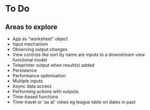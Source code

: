To Do
=====

Areas to explore
----------------

- App as "worksheet" object
- Input mechanism
- Observing output changes
- View controls like sort by name are inputs to a downstream view functional model
- Teleprinter output when result(s) added
- Persistence
- Performance optimisation
- Multiple inputs
- Async data access
- Performing actions with outputs
- Time-based functions
- Time-travel or 'as at' views eg league table on dates in past
